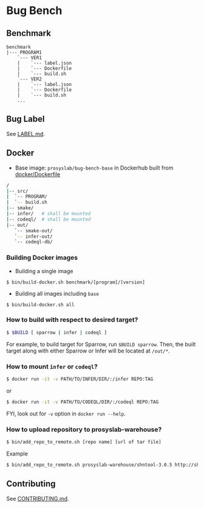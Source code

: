 # Bug Bench

## Benchmark
```
benchmark
|--- PROGRAM1
    `--- VER1
    |    `--- label.json
    |    `--- Dockerfile
    |    `--- build.sh
    `--- VER2
    |    `--- label.json
    |    `--- Dockerfile
    |    `--- build.sh
    ...
```

## Bug Label
See [LABEL.md](LABEL.md).

## Docker
- Base image: `prosyslab/bug-bench-base` in Dockerhub built from [docker/Dockerfile](docker/Dockerfile)
```sh
/
|-- src/
|  `-- PROGRAM/
|  `-- build.sh
|-- smake/
|-- infer/   # shall be mounted
|-- codeql/  # shall be mounted
|-- out/
   `-- smake-out/
   `-- infer-out/
   `-- codeql-db/
```
### Building Docker images
- Building a single image
```
$ bin/build-docker.sh benchmark/[program]/[version]
```
- Building all images including `base`
```
$ bin/build-docker.sh all
```

### How to build with respect to desired target?

```sh
$ $BUILD [ sparrow | infer | codeql ]
```

For example, to build target for Sparrow, run `$BUILD sparrow`. Then, the built target along with either Sparrow or Infer will be located at `/out/*`.

### How to mount `infer` or `codeql`?

```sh
$ docker run -it -v PATH/TO/INFER/DIR/:/infer REPO:TAG
```
or
```sh
$ docker run -it -v PATH/TO/CODEQL/DIR/:/codeql REPO:TAG
```

FYI, look out for `-v` option in `docker run --help`.

### How to upload repository to prosyslab-warehouse?
```sh
$ bin/add_repo_to_remote.sh [repo name] [url of tar file]
```

Example
```sh
$ bin/add_repo_to_remote.sh prosyslab-warehouse/shntool-3.0.5 http://shnutils.freeshell.org/shntool/dist/src/shntool-3.0.5.tar.gz
```

## Contributing
See [CONTRIBUTING.md](CONTRIBUTING.md).
